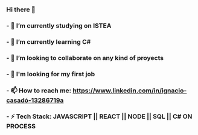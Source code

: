 ### Hi there 👋



### - 🔭 I’m currently studying on ISTEA
### - 🌱 I’m currently learning C#
### - 🤝 I’m looking to collaborate on any kind of proyects
### - 🚀 I'm looking for my first job
### - 📫 How to reach me: https://www.linkedin.com/in/ignacio-casadó-13286719a
### - ⚡ Tech Stack: JAVASCRIPT || REACT || NODE || SQL || C# ON PROCESS

